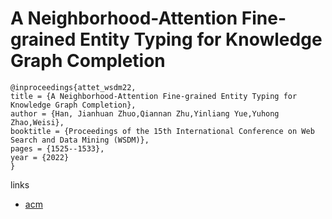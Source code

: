 # A Neighborhood-Attention Fine-grained Entity Typing for Knowledge Graph Completion

```
@inproceedings{attet_wsdm22,
title = {A Neighborhood-Attention Fine-grained Entity Typing for Knowledge Graph Completion},
author = {Han, Jianhuan Zhuo,Qiannan Zhu,Yinliang Yue,Yuhong Zhao,Weisi},
booktitle = {Proceedings of the 15th International Conference on Web Search and Data Mining (WSDM)},
pages = {1525--1533},
year = {2022}
}
```

links
- [acm](https://dl.acm.org/doi/10.1145/3488560.3498395)
